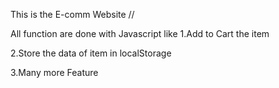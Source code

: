 This is the E-comm Website // 

All function are done with Javascript like
1.Add to Cart the item 

2.Store the data of item in localStorage

3.Many more Feature

